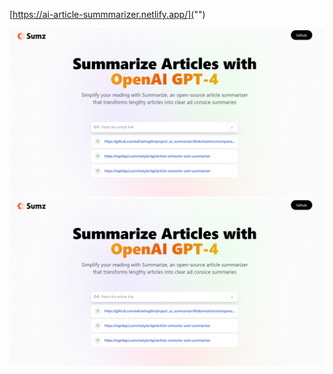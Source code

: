 

[https://ai-article-summmarizer.netlify.app/]("")

![](./screenshots/1.png)
![](./screenshots/2.png)
